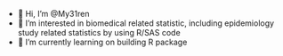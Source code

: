 - 👋 Hi, I’m @My31ren
- 👀 I’m interested in biomedical related statistic, including epidemiology study related statistics by using R/SAS code
- 🌱 I’m currently learning on building R package 


<!---
My31ren is just my private repository for storing my learning note on R/SAS code for now 
--->
